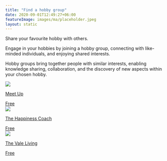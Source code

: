 ```yaml
---
title: "Find a hobby group"
date: 2020-09-01T12:49:27+06:00
featureImage: images/ma/placeholder.jpeg
layout: static
---
```


Share your favourite hobby with others.

Engage in your hobbies by joining a hobby group, connecting with like-minded individuals, and enjoying shared interests.

Hobby groups bring together people with similar interests, enabling knowledge sharing, collaboration, and the discovery of new aspects within your chosen hobby.

<a class="ma-link" href="https://www.meetup.com/"><div class="ma-card ma-card-Community"><div class="ma-icon"><img src ="/images/icon-check.png"/></div><div class="ma-name"><p>Meet Up</p></div><div class="ma-paid-text"><span>Free </span></div></div></a><a class="ma-link" href="https://thehappinesscoach.com/why-hobbies-are-important/"><div class="ma-card ma-card-Community"><div class="ma-icon"><img src ="/images/icon-check.png"/></div><div class="ma-name"><p>The Happiness Coach</p></div><div class="ma-paid-text"><span>Free </span></div></div></a><a class="ma-link" href="https://www.thevaleliving.co.uk/why-joining-a-hobby-club-is-good-for-your-wellbeing/"><div class="ma-card ma-card-Community"><div class="ma-icon"><img src ="/images/icon-check.png"/></div><div class="ma-name"><p>The Vale Living</p></div><div class="ma-paid-text"><span>Free </span></div></div></a>  

<br/><br/>






